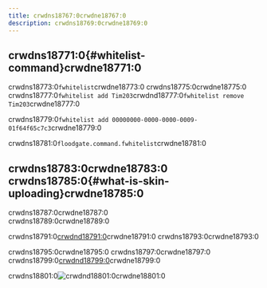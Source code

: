 ```yaml
---
title: crwdns18767:0crwdne18767:0
description: crwdns18769:0crwdne18769:0
---
```


## crwdns18771:0{#whitelist-command}crwdne18771:0

crwdns18773:0`fwhitelist`crwdne18773:0 crwdns18775:0crwdne18775:0
crwdns18777:0`fwhitelist add Tim203`crwdnd18777:0`fwhitelist remove Tim203`crwdne18777:0

crwdns18779:0`fwhitelist add 00000000-0000-0000-0009-01f64f65c7c3`crwdne18779:0

crwdns18781:0`floodgate.command.fwhitelist`crwdne18781:0

## crwdns18783:0crwdne18783:0 crwdns18785:0{#what-is-skin-uploading}crwdne18785:0

crwdns18787:0crwdne18787:0\
crwdns18789:0crwdne18789:0

crwdns18791:0[crwdnd18791:0](/wiki/api/api.geysermc.org/global-api/)crwdne18791:0 crwdns18793:0crwdne18793:0

crwdns18795:0crwdne18795:0 crwdns18797:0crwdne18797:0 crwdns18799:0[crwdnd18799:0](https://mineskin.org/account)crwdne18799:0

crwdns18801:0![crwdnd18801:0](/img/wiki/skin_upload_example.png)crwdne18801:0
